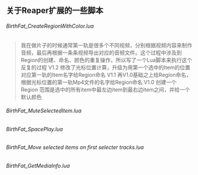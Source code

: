 
关于Reaper扩展的一些脚本
---
###### BirthFat_CreateRegionWithColor.lua
> 我在做片子的时候通常第一轨是很多个不同视频，分别根据视频内容来制作音频，最后再根据一条条视频导出对应的音频文件。这个过程中涉及到Region的创建、命名、颜色的重复操作，所以写了一个Lua脚本来执行这个反复的过程 
> V1.2 修改了光标位置计算，升级为用第一个选中的Item的位置对应第一轨的Item名字给Region命名
> V1.1 再V1.0基础之上给Region命名，根据光标位置的第一轨Mp4文件的名字给Region命名
> V1.0 创建一个Region 范围是选中的所有item中最左边item到最右边item之间，并给一个默认颜色
###### BirthFat_MuteSelectedItem.lua

###### BirthFat_SpacePlay.lua

###### BirthFat_Move selected items on first selecter tracks.lua

###### BirthFat_GetMediaInfo.lua
